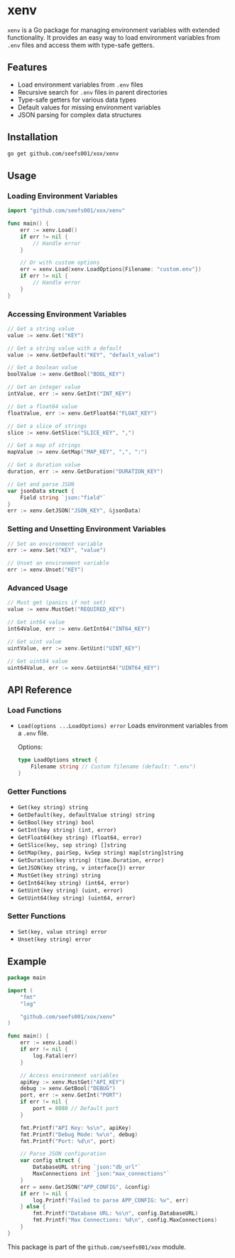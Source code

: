 # xenv

`xenv` is a Go package for managing environment variables with extended functionality. It provides an easy way to load environment variables from `.env` files and access them with type-safe getters.

## Features

- Load environment variables from `.env` files
- Recursive search for `.env` files in parent directories
- Type-safe getters for various data types
- Default values for missing environment variables
- JSON parsing for complex data structures

## Installation

```bash
go get github.com/seefs001/xox/xenv
```

## Usage

### Loading Environment Variables

```go
import "github.com/seefs001/xox/xenv"

func main() {
    err := xenv.Load()
    if err != nil {
        // Handle error
    }

    // Or with custom options
    err = xenv.Load(xenv.LoadOptions{Filename: "custom.env"})
    if err != nil {
        // Handle error
    }
}
```

### Accessing Environment Variables

```go
// Get a string value
value := xenv.Get("KEY")

// Get a string value with a default
value := xenv.GetDefault("KEY", "default_value")

// Get a boolean value
boolValue := xenv.GetBool("BOOL_KEY")

// Get an integer value
intValue, err := xenv.GetInt("INT_KEY")

// Get a float64 value
floatValue, err := xenv.GetFloat64("FLOAT_KEY")

// Get a slice of strings
slice := xenv.GetSlice("SLICE_KEY", ",")

// Get a map of strings
mapValue := xenv.GetMap("MAP_KEY", ",", ":")

// Get a duration value
duration, err := xenv.GetDuration("DURATION_KEY")

// Get and parse JSON
var jsonData struct {
    Field string `json:"field"`
}
err := xenv.GetJSON("JSON_KEY", &jsonData)
```

### Setting and Unsetting Environment Variables

```go
// Set an environment variable
err := xenv.Set("KEY", "value")

// Unset an environment variable
err := xenv.Unset("KEY")
```

### Advanced Usage

```go
// Must get (panics if not set)
value := xenv.MustGet("REQUIRED_KEY")

// Get int64 value
int64Value, err := xenv.GetInt64("INT64_KEY")

// Get uint value
uintValue, err := xenv.GetUint("UINT_KEY")

// Get uint64 value
uint64Value, err := xenv.GetUint64("UINT64_KEY")
```

## API Reference

### Load Functions

- `Load(options ...LoadOptions) error`
  Loads environment variables from a `.env` file.

  Options:
  ```go
  type LoadOptions struct {
      Filename string // Custom filename (default: ".env")
  }
  ```

### Getter Functions

- `Get(key string) string`
- `GetDefault(key, defaultValue string) string`
- `GetBool(key string) bool`
- `GetInt(key string) (int, error)`
- `GetFloat64(key string) (float64, error)`
- `GetSlice(key, sep string) []string`
- `GetMap(key, pairSep, kvSep string) map[string]string`
- `GetDuration(key string) (time.Duration, error)`
- `GetJSON(key string, v interface{}) error`
- `MustGet(key string) string`
- `GetInt64(key string) (int64, error)`
- `GetUint(key string) (uint, error)`
- `GetUint64(key string) (uint64, error)`

### Setter Functions

- `Set(key, value string) error`
- `Unset(key string) error`

## Example

```go
package main

import (
    "fmt"
    "log"

    "github.com/seefs001/xox/xenv"
)

func main() {
    err := xenv.Load()
    if err != nil {
        log.Fatal(err)
    }

    // Access environment variables
    apiKey := xenv.MustGet("API_KEY")
    debug := xenv.GetBool("DEBUG")
    port, err := xenv.GetInt("PORT")
    if err != nil {
        port = 8080 // Default port
    }

    fmt.Printf("API Key: %s\n", apiKey)
    fmt.Printf("Debug Mode: %v\n", debug)
    fmt.Printf("Port: %d\n", port)

    // Parse JSON configuration
    var config struct {
        DatabaseURL string `json:"db_url"`
        MaxConnections int `json:"max_connections"`
    }
    err = xenv.GetJSON("APP_CONFIG", &config)
    if err != nil {
        log.Printf("Failed to parse APP_CONFIG: %v", err)
    } else {
        fmt.Printf("Database URL: %s\n", config.DatabaseURL)
        fmt.Printf("Max Connections: %d\n", config.MaxConnections)
    }
}
```

This package is part of the `github.com/seefs001/xox` module.
